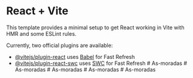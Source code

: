 # React + Vite

This template provides a minimal setup to get React working in Vite with HMR and some ESLint rules.

Currently, two official plugins are available:

- [@vitejs/plugin-react](https://github.com/vitejs/vite-plugin-react/blob/main/packages/plugin-react/README.md) uses [Babel](https://babeljs.io/) for Fast Refresh
- [@vitejs/plugin-react-swc](https://github.com/vitejs/vite-plugin-react-swc) uses [SWC](https://swc.rs/) for Fast Refresh
#   A s - m o r a d a s  
 #   A s - m o r a d a s  
 #   A s - m o r a d a s  
 #   A s - m o r a d a s  
 #   A s - m o r a d a s  
 